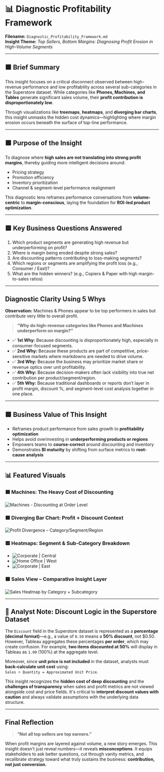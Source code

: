# 📊 Diagnostic Profitability Framework  
**Filename:** `Diagnostic_Profitability_Framework.md`  
**Insight Theme:** *Top Sellers, Bottom Margins: Diagnosing Profit Erosion in High-Volume Segments*

---

## 🟪 Brief Summary

This insight focuses on a critical disconnect observed between high-revenue performance and low profitability across several sub-categories in the Superstore dataset. While categories like **Phones, Machines, and Tables** generate significant sales volume, their **profit contribution is disproportionately low**.

Through visualizations like **treemaps**, **heatmaps**, and **diverging bar charts**, this insight unmasks the hidden cost dynamics—highlighting where margin erosion occurs beneath the surface of top-line performance.

---

## 🟩 Purpose of the Insight

To diagnose where **high sales are not translating into strong profit margins**, thereby guiding more intelligent decisions around:

- Pricing strategy  
- Promotion efficiency  
- Inventory prioritization  
- Channel & segment-level performance realignment  

This diagnostic lens reframes performance conversations from **volume-centric** to **margin-conscious**, laying the foundation for **ROI-led product optimization**.

---

## 🟦 Key Business Questions Answered

1. Which product segments are generating high revenue but underperforming on profit?  
2. Where is margin being eroded despite strong sales?  
3. Are discounting patterns contributing to loss-making segments?  
4. Which regions or segments are amplifying the profit loss (e.g., Consumer / East)?  
5. What are the hidden winners? (e.g., Copiers & Paper with high margin-to-sales ratios)

---

## Diagnostic Clarity Using 5 Whys

**Observation:** Machines & Phones appear to be top performers in sales but contribute very little to overall profit.

> **“Why do high-revenue categories like Phones and Machines underperform on margin?”**

- ✅ **1st Why:** Because discounting is disproportionately high, especially in consumer-focused segments.  
- ✅ **2nd Why:** Because these products are part of competitive, price-sensitive markets where markdowns are needed to drive volume.  
- ✅ **3rd Why:** Because the business may prioritize market share or revenue optics over unit profitability.  
- ✅ **4th Why:** Because decision-makers often lack visibility into true net contribution per product/segment/region.  
- ✅ **5th Why:** Because traditional dashboards or reports don’t layer in profit margin, discount %, and segment-level cost analysis together in one place.

---

## 🟦 Business Value of This Insight

- Reframes product performance from sales growth to **profitability optimization**  
- Helps avoid overinvesting in **underperforming products or regions**  
- Empowers teams to **course-correct** around discounting and inventory  
- Demonstrates **BI maturity** by shifting from surface metrics to **root-cause analysis**

---

## 📊 Featured Visuals

### 🟪 Machines: The Heavy Cost of Discounting  
![Machines - Discounting at Order Level](../Assets/Machines_SubCat_Discounting.png)

### 🟦 Diverging Bar Chart: Profit + Discount Context  
![Profit Divergence – Category/Segment/Region](../Assets/Profit_Divergence_Segement_CatSubCat_Reg.png)

### 🟨 Heatmaps: Segment & Sub-Category Breakdown  
- ![Corporate | Central](../Assets/Profit_Divergence_by_Cat_SubCat_Heatmap_Corporate_Central.png)  
- ![Home Office | West](../Assets/Profit_Divergence_by_CatSubCat_Heatmap_HomeOffice_West.png)  
- ![Corporate | East](../Assets/Profit_Divergence_CatSubCat_Heatmap_CorporateEast.png)

### 🟦 Sales View – Comparative Insight Layer  
![Sales Heatmap by Category + Subcategory](../Assets/Sales_by_Category_SubCategory_Heatmap.png)

---

## 🧠 Analyst Note: Discount Logic in the Superstore Dataset

The `Discount` field in the Superstore dataset is represented as a **percentage (decimal format)**—e.g., a value of `0.50` means a **50% discount**, not $0.50. However, Tableau aggregates these percentages **per order**, which may create confusion. For example, **two items discounted at 50%** will display in Tableau as `1.00` (100%) at the aggregate level.

Moreover, since **unit price is not included** in the dataset, analysts must **back-calculate unit cost** using:  
`Sales ÷ Quantity = Approximated Unit Price`.

This insight recognizes the **hidden cost of deep discounting** and the **challenges of transparency** when sales and profit metrics are not viewed alongside cost and price fields. It's critical to **interpret discount values with caution** and always validate assumptions with the underlying data structure.

---

## Final Reflection

> **“Not all top sellers are top earners.”**

When profit margins are layered against volume, a new story emerges. This insight doesn’t just reveal numbers—it reveals **misconceptions**. It equips stakeholders to ask better questions, cut through vanity metrics, and recalibrate strategy toward what truly sustains the business: **contribution, not just conversion.**

